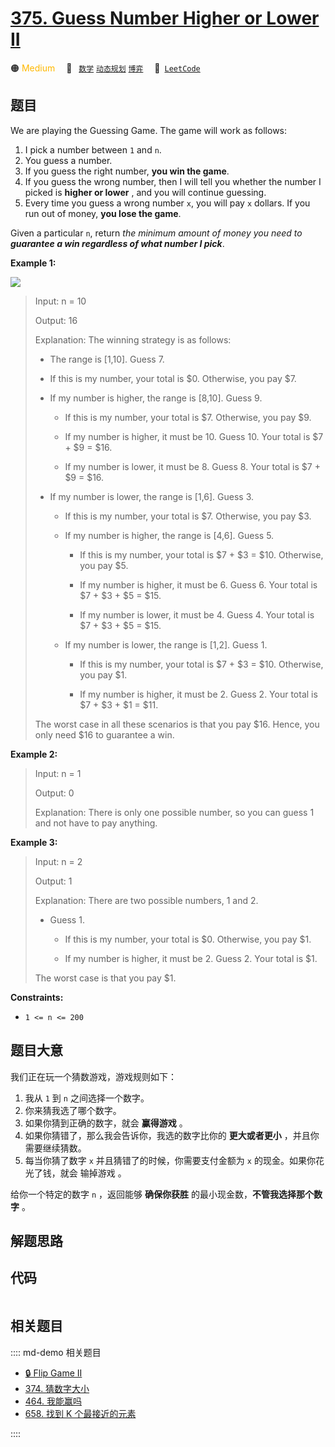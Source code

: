 # [375. Guess Number Higher or Lower II](https://leetcode.com/problems/guess-number-higher-or-lower-ii/)

🟠 <font color=#ffb800>Medium</font>&emsp; 🔖&ensp; [`数学`](/leetcode/outline/tag/mathematics.md) [`动态规划`](/leetcode/outline/tag/dynamic-programming.md) [`博弈`](/leetcode/outline/tag/game-theory.md)&emsp; 🔗&ensp;[`LeetCode`](https://leetcode.com/problems/guess-number-higher-or-lower-ii/)

## 题目

We are playing the Guessing Game. The game will work as follows:

1. I pick a number between `1` and `n`.
2. You guess a number.
3. If you guess the right number, **you win the game**.
4. If you guess the wrong number, then I will tell you whether the number I picked is **higher or lower** , and you will continue guessing.
5. Every time you guess a wrong number `x`, you will pay `x` dollars. If you run out of money, **you lose the game**.

Given a particular `n`, return _the minimum amount of money you need to
**guarantee a win regardless of what number I pick**_.

**Example 1:**

![](https://assets.leetcode.com/uploads/2020/09/10/graph.png)

> Input: n = 10
>
> Output: 16
>
> Explanation: The winning strategy is as follows:
>
> - The range is [1,10]. Guess 7.
>
> - If this is my number, your total is $0. Otherwise, you pay $7.
>
> - If my number is higher, the range is [8,10]. Guess 9.
>
>   - If this is my number, your total is $7. Otherwise, you pay $9.
>
>   - If my number is higher, it must be 10. Guess 10. Your total is $7 + $9 = $16.
>
>   - If my number is lower, it must be 8. Guess 8. Your total is $7 + $9 = $16.
>
> - If my number is lower, the range is [1,6]. Guess 3.
>
>   - If this is my number, your total is $7. Otherwise, you pay $3.
>
>   - If my number is higher, the range is [4,6]. Guess 5.
>
>     - If this is my number, your total is $7 + $3 = $10. Otherwise, you pay $5.
>
>     - If my number is higher, it must be 6. Guess 6. Your total is $7 + $3 + $5 = $15.
>
>     - If my number is lower, it must be 4. Guess 4. Your total is $7 + $3 + $5 = $15.
>
>   - If my number is lower, the range is [1,2]. Guess 1.
>
>     - If this is my number, your total is $7 + $3 = $10. Otherwise, you pay $1.
>
>     - If my number is higher, it must be 2. Guess 2. Your total is $7 + $3 + $1 = $11.
>
> The worst case in all these scenarios is that you pay $16. Hence, you only need $16 to guarantee a win.

**Example 2:**

> Input: n = 1
>
> Output: 0
>
> Explanation: There is only one possible number, so you can guess 1 and not have to pay anything.

**Example 3:**

> Input: n = 2
>
> Output: 1
>
> Explanation: There are two possible numbers, 1 and 2.
>
> - Guess 1.
>
>   - If this is my number, your total is $0. Otherwise, you pay $1.
>
>   - If my number is higher, it must be 2. Guess 2. Your total is $1.
>
> The worst case is that you pay $1.

**Constraints:**

- `1 <= n <= 200`

## 题目大意

我们正在玩一个猜数游戏，游戏规则如下：

1. 我从 `1` 到 `n` 之间选择一个数字。
2. 你来猜我选了哪个数字。
3. 如果你猜到正确的数字，就会 **赢得游戏** 。
4. 如果你猜错了，那么我会告诉你，我选的数字比你的 **更大或者更小** ，并且你需要继续猜数。
5. 每当你猜了数字 `x` 并且猜错了的时候，你需要支付金额为 `x` 的现金。如果你花光了钱，就会 输掉游戏 。

给你一个特定的数字 `n` ，返回能够 **确保你获胜** 的最小现金数，**不管我选择那个数字** 。

## 解题思路

## 代码

```javascript

```

## 相关题目

:::: md-demo 相关题目

- [🔒 Flip Game II](https://leetcode.com/problems/flip-game-ii)
- [374. 猜数字大小](./0374.md)
- [464. 我能赢吗](https://leetcode.com/problems/can-i-win)
- [658. 找到 K 个最接近的元素](https://leetcode.com/problems/find-k-closest-elements)

::::
